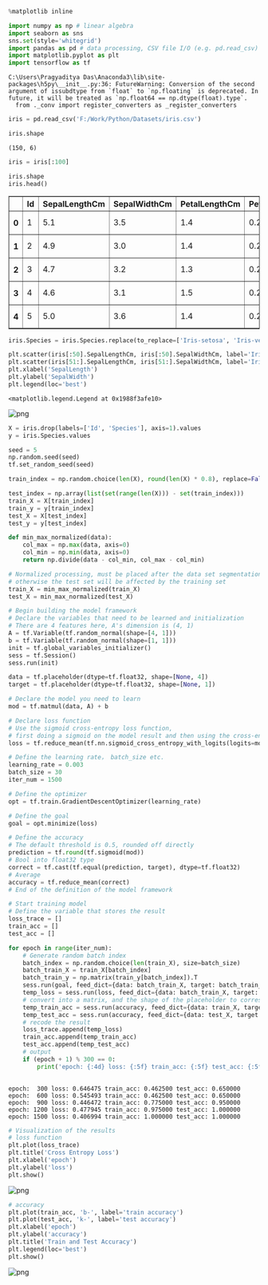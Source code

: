 

```python
%matplotlib inline
```


```python
import numpy as np # linear algebra
import seaborn as sns
sns.set(style='whitegrid')
import pandas as pd # data processing, CSV file I/O (e.g. pd.read_csv)
import matplotlib.pyplot as plt
import tensorflow as tf
```

    C:\Users\Pragyaditya Das\Anaconda3\lib\site-packages\h5py\__init__.py:36: FutureWarning: Conversion of the second argument of issubdtype from `float` to `np.floating` is deprecated. In future, it will be treated as `np.float64 == np.dtype(float).type`.
      from ._conv import register_converters as _register_converters
    


```python
iris = pd.read_csv('F:/Work/Python/Datasets/iris.csv')

```


```python
iris.shape
```




    (150, 6)




```python
iris = iris[:100]
```


```python
iris.shape
iris.head()
```




<div>
<style scoped>
    .dataframe tbody tr th:only-of-type {
        vertical-align: middle;
    }

    .dataframe tbody tr th {
        vertical-align: top;
    }

    .dataframe thead th {
        text-align: right;
    }
</style>
<table border="1" class="dataframe">
  <thead>
    <tr style="text-align: right;">
      <th></th>
      <th>Id</th>
      <th>SepalLengthCm</th>
      <th>SepalWidthCm</th>
      <th>PetalLengthCm</th>
      <th>PetalWidthCm</th>
      <th>Species</th>
    </tr>
  </thead>
  <tbody>
    <tr>
      <th>0</th>
      <td>1</td>
      <td>5.1</td>
      <td>3.5</td>
      <td>1.4</td>
      <td>0.2</td>
      <td>Iris-setosa</td>
    </tr>
    <tr>
      <th>1</th>
      <td>2</td>
      <td>4.9</td>
      <td>3.0</td>
      <td>1.4</td>
      <td>0.2</td>
      <td>Iris-setosa</td>
    </tr>
    <tr>
      <th>2</th>
      <td>3</td>
      <td>4.7</td>
      <td>3.2</td>
      <td>1.3</td>
      <td>0.2</td>
      <td>Iris-setosa</td>
    </tr>
    <tr>
      <th>3</th>
      <td>4</td>
      <td>4.6</td>
      <td>3.1</td>
      <td>1.5</td>
      <td>0.2</td>
      <td>Iris-setosa</td>
    </tr>
    <tr>
      <th>4</th>
      <td>5</td>
      <td>5.0</td>
      <td>3.6</td>
      <td>1.4</td>
      <td>0.2</td>
      <td>Iris-setosa</td>
    </tr>
  </tbody>
</table>
</div>




```python
iris.Species = iris.Species.replace(to_replace=['Iris-setosa', 'Iris-versicolor'], value=[0, 1])
```


```python
plt.scatter(iris[:50].SepalLengthCm, iris[:50].SepalWidthCm, label='Iris-setosa')
plt.scatter(iris[51:].SepalLengthCm, iris[51:].SepalWidthCm, label='Iris-versicolo')
plt.xlabel('SepalLength')
plt.ylabel('SepalWidth')
plt.legend(loc='best')
```




    <matplotlib.legend.Legend at 0x1988f3afe10>




![png](output_7_1.png)



```python
X = iris.drop(labels=['Id', 'Species'], axis=1).values
y = iris.Species.values
```


```python
seed = 5
np.random.seed(seed)
tf.set_random_seed(seed)
```


```python
train_index = np.random.choice(len(X), round(len(X) * 0.8), replace=False)
```


```python
test_index = np.array(list(set(range(len(X))) - set(train_index)))
train_X = X[train_index]
train_y = y[train_index]
test_X = X[test_index]
test_y = y[test_index]
```


```python
def min_max_normalized(data):
    col_max = np.max(data, axis=0)
    col_min = np.min(data, axis=0)
    return np.divide(data - col_min, col_max - col_min)
```


```python
# Normalized processing, must be placed after the data set segmentation, 
# otherwise the test set will be affected by the training set
train_X = min_max_normalized(train_X)
test_X = min_max_normalized(test_X)
```


```python
# Begin building the model framework
# Declare the variables that need to be learned and initialization
# There are 4 features here, A's dimension is (4, 1)
A = tf.Variable(tf.random_normal(shape=[4, 1]))
b = tf.Variable(tf.random_normal(shape=[1, 1]))
init = tf.global_variables_initializer()
sess = tf.Session()
sess.run(init)
```


```python
data = tf.placeholder(dtype=tf.float32, shape=[None, 4])
target = tf.placeholder(dtype=tf.float32, shape=[None, 1])
```


```python
# Declare the model you need to learn
mod = tf.matmul(data, A) + b
```


```python
# Declare loss function
# Use the sigmoid cross-entropy loss function,
# first doing a sigmoid on the model result and then using the cross-entropy loss function
loss = tf.reduce_mean(tf.nn.sigmoid_cross_entropy_with_logits(logits=mod, labels=target))
```


```python
# Define the learning rate， batch_size etc.
learning_rate = 0.003
batch_size = 30
iter_num = 1500

```


```python
# Define the optimizer
opt = tf.train.GradientDescentOptimizer(learning_rate)

```


```python
# Define the goal
goal = opt.minimize(loss)
```


```python
# Define the accuracy
# The default threshold is 0.5, rounded off directly
prediction = tf.round(tf.sigmoid(mod))
# Bool into float32 type
correct = tf.cast(tf.equal(prediction, target), dtype=tf.float32)
# Average
accuracy = tf.reduce_mean(correct)
# End of the definition of the model framework
```


```python
# Start training model
# Define the variable that stores the result
loss_trace = []
train_acc = []
test_acc = []
```


```python
for epoch in range(iter_num):
    # Generate random batch index
    batch_index = np.random.choice(len(train_X), size=batch_size)
    batch_train_X = train_X[batch_index]
    batch_train_y = np.matrix(train_y[batch_index]).T
    sess.run(goal, feed_dict={data: batch_train_X, target: batch_train_y})
    temp_loss = sess.run(loss, feed_dict={data: batch_train_X, target: batch_train_y})
    # convert into a matrix, and the shape of the placeholder to correspond
    temp_train_acc = sess.run(accuracy, feed_dict={data: train_X, target: np.matrix(train_y).T})
    temp_test_acc = sess.run(accuracy, feed_dict={data: test_X, target: np.matrix(test_y).T})
    # recode the result
    loss_trace.append(temp_loss)
    train_acc.append(temp_train_acc)
    test_acc.append(temp_test_acc)
    # output
    if (epoch + 1) % 300 == 0:
        print('epoch: {:4d} loss: {:5f} train_acc: {:5f} test_acc: {:5f}'.format(epoch + 1, temp_loss,
                                                                          temp_train_acc, temp_test_acc))
```

    epoch:  300 loss: 0.646475 train_acc: 0.462500 test_acc: 0.650000
    epoch:  600 loss: 0.545493 train_acc: 0.462500 test_acc: 0.650000
    epoch:  900 loss: 0.446472 train_acc: 0.775000 test_acc: 0.950000
    epoch: 1200 loss: 0.477945 train_acc: 0.975000 test_acc: 1.000000
    epoch: 1500 loss: 0.406994 train_acc: 1.000000 test_acc: 1.000000
    


```python
# Visualization of the results
# loss function
plt.plot(loss_trace)
plt.title('Cross Entropy Loss')
plt.xlabel('epoch')
plt.ylabel('loss')
plt.show()
```


![png](output_24_0.png)



```python
# accuracy
plt.plot(train_acc, 'b-', label='train accuracy')
plt.plot(test_acc, 'k-', label='test accuracy')
plt.xlabel('epoch')
plt.ylabel('accuracy')
plt.title('Train and Test Accuracy')
plt.legend(loc='best')
plt.show()
```


![png](output_25_0.png)

